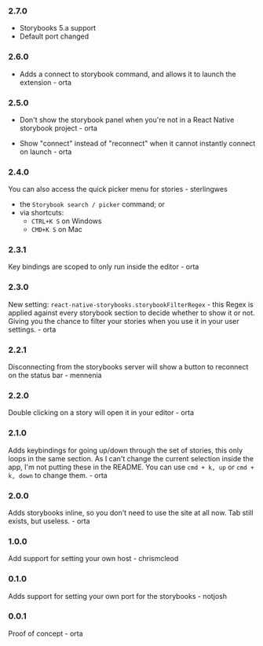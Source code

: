 ### 2.7.0

- Storybooks 5.a support
- Default port changed

### 2.6.0

- Adds a connect to storybook command, and allows it to launch the extension - orta

### 2.5.0

- Don't show the storybook panel when you're not in a React Native storybook project - orta

- Show "connect" instead of "reconnect" when it cannot instantly connect on launch - orta


### 2.4.0

You can also access the quick picker menu for stories - sterlingwes 
* the `Storybook search / picker` command; or
* via shortcuts:
  * `CTRL+K S` on Windows
  * `CMD+K S` on Mac

### 2.3.1

Key bindings are scoped to only run inside the editor - orta

### 2.3.0

New setting: `react-native-storybooks.storybookFilterRegex` - this Regex is applied against every storybook section to decide whether to show it or not. Giving you the chance to filter your stories when you use it in your user settings. - orta

### 2.2.1

Disconnecting from the storybooks server will show a button to reconnect on the status bar - mennenia

### 2.2.0

Double clicking on a story will open it in your editor - orta

### 2.1.0

Adds keybindings for going up/down through the set of stories, this only loops in the same section.
As I can't change the current selection inside the app, I'm not putting these in the README. You can 
use `cmd + k, up` or `cmd + k, down` to change them. - orta

### 2.0.0

Adds storybooks inline, so you don't need to use the site at all now. Tab still exists, but useless. - orta

### 1.0.0

Add support for setting your own host - chrismcleod

### 0.1.0

Adds support for setting your own port for the storybooks - notjosh

### 0.0.1

Proof of concept - orta
